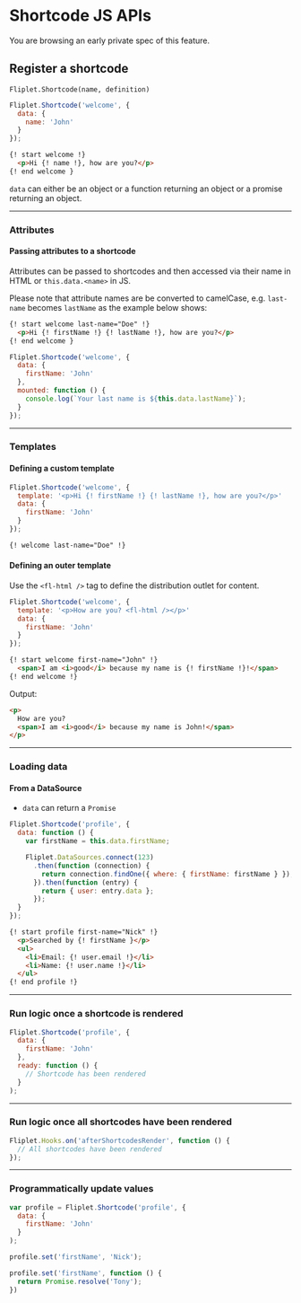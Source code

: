 # Shortcode JS APIs

<p class="warning">You are browsing an early private spec of this feature.</p>

## Register a shortcode

`Fliplet.Shortcode(name, definition)`

```js
Fliplet.Shortcode('welcome', {
  data: {
    name: 'John'
  }
});
```

```html
{! start welcome !}
  <p>Hi {! name !}, how are you?</p>
{! end welcome }
```

`data` can either be an object or a function returning an object or a promise returning an object.

---

### Attributes

#### Passing attributes to a shortcode

Attributes can be passed to shortcodes and then accessed via their name in HTML or `this.data.<name>` in JS.

Please note that attribute names are be converted to camelCase, e.g. `last-name` becomes `lastName` as the example below shows:

```html
{! start welcome last-name="Doe" !}
  <p>Hi {! firstName !} {! lastName !}, how are you?</p>
{! end welcome }
```

```js
Fliplet.Shortcode('welcome', {
  data: {
    firstName: 'John'
  },
  mounted: function () {
    console.log(`Your last name is ${this.data.lastName}`);
  }
});
```

---

### Templates

#### Defining a custom template

```js
Fliplet.Shortcode('welcome', {
  template: '<p>Hi {! firstName !} {! lastName !}, how are you?</p>'
  data: {
    firstName: 'John'
  }
});
```

```html
{! welcome last-name="Doe" !}
```

#### Defining an outer template

Use the `<fl-html />` tag to define the distribution outlet for content.

```js
Fliplet.Shortcode('welcome', {
  template: '<p>How are you? <fl-html /></p>'
  data: {
    firstName: 'John'
  }
});
```

```html
{! start welcome first-name="John" !}
  <span>I am <i>good</i> because my name is {! firstName !}!</span>
{! end welcome !}
```

Output:

```html
<p>
  How are you?
  <span>I am <i>good</i> because my name is John!</span>
</p>
```

---

### Loading data

#### From a DataSource

- `data` can return a `Promise`

```js
Fliplet.Shortcode('profile', {
  data: function () {
    var firstName = this.data.firstName;

    Fliplet.DataSources.connect(123)
      .then(function (connection) {
        return connection.findOne({ where: { firstName: firstName } });
      }).then(function (entry) {
        return { user: entry.data };
      });
  }
});
```

```html
{! start profile first-name="Nick" !}
  <p>Searched by {! firstName }</p>
  <ul>
    <li>Email: {! user.email !}</li>
    <li>Name: {! user.name !}</li>
  </ul>
{! end profile !}
```

---

### Run logic once a shortcode is rendered

```js
Fliplet.Shortcode('profile', {
  data: {
    firstName: 'John'
  },
  ready: function () {
    // Shortcode has been rendered
  }
);
```

---

### Run logic once all shortcodes have been rendered

```js
Fliplet.Hooks.on('afterShortcodesRender', function () {
  // All shortcodes have been rendered
});
```

---

### Programmatically update values

```js
var profile = Fliplet.Shortcode('profile', {
  data: {
    firstName: 'John'
  }
);

profile.set('firstName', 'Nick');

profile.set('firstName', function () {
  return Promise.resolve('Tony');
})
```